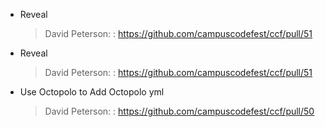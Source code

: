 * Reveal

  > David Peterson: : https://github.com/campuscodefest/ccf/pull/51

* Reveal

  > David Peterson: : https://github.com/campuscodefest/ccf/pull/51

* Use Octopolo to Add Octopolo yml

  > David Peterson: : https://github.com/campuscodefest/ccf/pull/50

